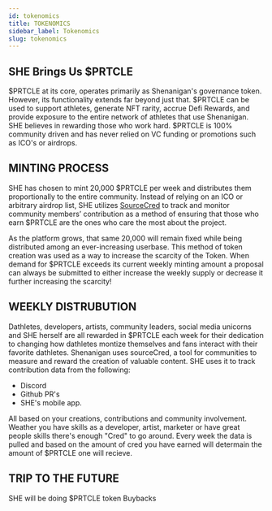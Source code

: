 ```yaml
---
id: tokenomics
title: TOKENOMICS
sidebar_label: Tokenomics
slug: tokenomics
---
```


## SHE Brings Us $PRTCLE
$PRTCLE at its core, operates primarily as Shenanigan's governance token. However, its functionality extends far beyond just that. $PRTCLE can be used to support athletes, generate NFT rarity, accrue Defi Rewards, and provide exposure to the entire network of athletes that use Shenanigan. SHE believes in rewarding those who work hard. $PRTCLE is 100% community driven and has never relied on VC funding or promotions such as ICO's or airdrops.
 
## MINTING PROCESS
SHE has chosen to mint 20,000 $PRTCLE per week and distributes them proportionally to the entire community. Instead of relying on an ICO or arbitrary airdrop list, SHE utilizes [SourceCred](https://sourcecred.io/) to track and monitor community members’ contribution as a method of ensuring that those who earn $PRTCLE are the ones who care the most about the project.

As the platform grows, that same 20,000 will remain fixed while being distributed among an ever-increasing userbase. This method of token creation was used as a way to increase the scarcity of the Token. When demand for $PRTCLE exceeds its current weekly minting amount a proposal can always be submitted to either increase the weekly supply or decrease it further increasing the scarcity! 

## WEEKLY DISTRUBUTION 
Dathletes, developers, artists, community leaders, social media unicorns and SHE herself are all rewarded in $PRTCLE each week for their dedication to changing how dathletes montize themselves and fans interact with their favorite dathletes. Shenanigan uses sourceCred, a tool for communities to measure and reward the creation of valuable content. SHE uses it to track contribution data from the following:

* Discord
* Github PR's
* SHE's mobile app.

All based on your creations, contributions and community involvement. Weather you have skills as a developer, artist, marketer or have great people skills there's enough "Cred" to go around. Every week the data is pulled and based on the amount of cred you have earned will determain the amount of $PRTCLE one will recieve.


## TRIP TO THE FUTURE
SHE will be doing $PRTCLE token Buybacks
